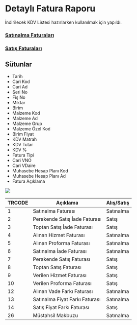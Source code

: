 # Detaylı Fatura Raporu
İndirilecek KDV Listesi hazırlarken kullanılmak için yapıldı.

### [Satınalma Faturaları](https://github.com/ugurozpinar/Logo/blob/master/Faturalar%20Sat%C4%B1r%20Detayl%C4%B1/Sat%C4%B1n%20Alma%20Faturalar%C4%B1.sql "Detaylı Satınalma Faturaları Dökümü")
### [Satış Faturaları](https://github.com/ugurozpinar/Logo/blob/master/Faturalar%20Sat%C4%B1r%20Detayl%C4%B1/Sat%C4%B1%C5%9F%20Faturalar%C4%B1.sql "Detaylı Satış Faturaları Dökümü")

## Sütunlar
* Tarih
* Cari Kod
* Cari Ad
* Seri No
* Fiş No
* Miktar
* Birim
* Malzeme Kod
* Malzeme Ad
* Malzeme Grup
* Malzeme Özel Kod
* Birim Fiyat
* KDV Matrah
* KDV Tutar
* KDV %
* Fatura Tipi
* Cari VNO
* Cari VDaire
* Muhasebe Hesap Planı Kod
* Muhasebe Hesap Planı Ad
* Fatura Açıklama

![](https://github.com/ugurozpinar/logosql/blob/master/Screenshots/satinalmafaturalardetay.png?raw=true)

**TRCODE**|**Açıklama**|**Alış/Satış**
-----|-----|-----
1|Satınalma Faturası|Satınalma
2|Perakende Satış İade Faturası|Satış
3|Toptan Satış İade Faturası|Satış
4|Alınan Hizmet Faturası|Satınalma
5|Alınan Proforma Faturası|Satınalma
6|Satınalma İade Faturası|Satınalma
7|Perakende Satış Faturası|Satış
8|Toptan Satış Faturası|Satış
9|Verilen Hizmet Faturası|Satış
10|Verilen Proforma Faturası|Satış
12|Alınan Vade Farkı Faturası|Satınalma
13|Satınalma Fiyat Farkı Faturası|Satınalma
14|Satış Fiyat Farkı Faturası|Satış
26|Müstahsil Makbuzu|Satınalma


